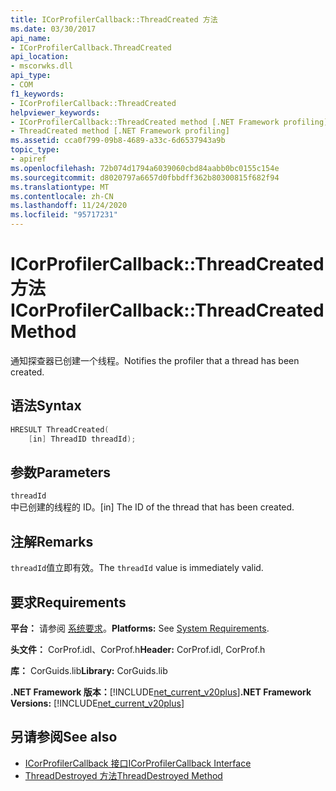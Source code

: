 ```yaml
---
title: ICorProfilerCallback::ThreadCreated 方法
ms.date: 03/30/2017
api_name:
- ICorProfilerCallback.ThreadCreated
api_location:
- mscorwks.dll
api_type:
- COM
f1_keywords:
- ICorProfilerCallback::ThreadCreated
helpviewer_keywords:
- ICorProfilerCallback::ThreadCreated method [.NET Framework profiling]
- ThreadCreated method [.NET Framework profiling]
ms.assetid: cca0f799-09b8-4689-a33c-6d6537943a9b
topic_type:
- apiref
ms.openlocfilehash: 72b074d1794a6039060cbd84aabb0bc0155c154e
ms.sourcegitcommit: d8020797a6657d0fbbdff362b80300815f682f94
ms.translationtype: MT
ms.contentlocale: zh-CN
ms.lasthandoff: 11/24/2020
ms.locfileid: "95717231"
---
```

# <a name="icorprofilercallbackthreadcreated-method"></a><span data-ttu-id="3628a-102">ICorProfilerCallback::ThreadCreated 方法</span><span class="sxs-lookup"><span data-stu-id="3628a-102">ICorProfilerCallback::ThreadCreated Method</span></span>

<span data-ttu-id="3628a-103">通知探查器已创建一个线程。</span><span class="sxs-lookup"><span data-stu-id="3628a-103">Notifies the profiler that a thread has been created.</span></span>  
  
## <a name="syntax"></a><span data-ttu-id="3628a-104">语法</span><span class="sxs-lookup"><span data-stu-id="3628a-104">Syntax</span></span>  
  
```cpp  
HRESULT ThreadCreated(  
    [in] ThreadID threadId);
```  
  
## <a name="parameters"></a><span data-ttu-id="3628a-105">参数</span><span class="sxs-lookup"><span data-stu-id="3628a-105">Parameters</span></span>  

 `threadId`  
 <span data-ttu-id="3628a-106">中已创建的线程的 ID。</span><span class="sxs-lookup"><span data-stu-id="3628a-106">[in] The ID of the thread that has been created.</span></span>  
  
## <a name="remarks"></a><span data-ttu-id="3628a-107">注解</span><span class="sxs-lookup"><span data-stu-id="3628a-107">Remarks</span></span>  

 <span data-ttu-id="3628a-108">`threadId`值立即有效。</span><span class="sxs-lookup"><span data-stu-id="3628a-108">The `threadId` value is immediately valid.</span></span>  
  
## <a name="requirements"></a><span data-ttu-id="3628a-109">要求</span><span class="sxs-lookup"><span data-stu-id="3628a-109">Requirements</span></span>  

 <span data-ttu-id="3628a-110">**平台：** 请参阅 [系统要求](../../get-started/system-requirements.md)。</span><span class="sxs-lookup"><span data-stu-id="3628a-110">**Platforms:** See [System Requirements](../../get-started/system-requirements.md).</span></span>  
  
 <span data-ttu-id="3628a-111">**头文件：** CorProf.idl、CorProf.h</span><span class="sxs-lookup"><span data-stu-id="3628a-111">**Header:** CorProf.idl, CorProf.h</span></span>  
  
 <span data-ttu-id="3628a-112">**库：** CorGuids.lib</span><span class="sxs-lookup"><span data-stu-id="3628a-112">**Library:** CorGuids.lib</span></span>  
  
 <span data-ttu-id="3628a-113">**.NET Framework 版本：**[!INCLUDE[net_current_v20plus](../../../../includes/net-current-v20plus-md.md)]</span><span class="sxs-lookup"><span data-stu-id="3628a-113">**.NET Framework Versions:** [!INCLUDE[net_current_v20plus](../../../../includes/net-current-v20plus-md.md)]</span></span>  
  
## <a name="see-also"></a><span data-ttu-id="3628a-114">另请参阅</span><span class="sxs-lookup"><span data-stu-id="3628a-114">See also</span></span>

- [<span data-ttu-id="3628a-115">ICorProfilerCallback 接口</span><span class="sxs-lookup"><span data-stu-id="3628a-115">ICorProfilerCallback Interface</span></span>](icorprofilercallback-interface.md)
- [<span data-ttu-id="3628a-116">ThreadDestroyed 方法</span><span class="sxs-lookup"><span data-stu-id="3628a-116">ThreadDestroyed Method</span></span>](icorprofilercallback-threaddestroyed-method.md)
